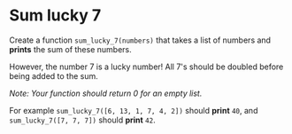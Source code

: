 # Sum lucky 7

Create a function `sum_lucky_7(numbers)` that takes a list of numbers and **prints** the sum of these numbers.

However, the number 7 is a lucky number!
All 7's should be doubled before being added to the sum.

*Note: Your function should return 0 for an empty list.*

For example `sum_lucky_7([6, 13, 1, 7, 4, 2])` should **print** `40`, and `sum_lucky_7([7, 7, 7])` should **print** `42`.
